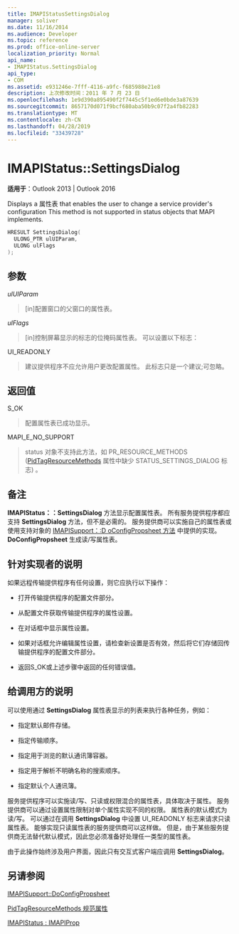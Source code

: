 ```yaml
---
title: IMAPIStatusSettingsDialog
manager: soliver
ms.date: 11/16/2014
ms.audience: Developer
ms.topic: reference
ms.prod: office-online-server
localization_priority: Normal
api_name:
- IMAPIStatus.SettingsDialog
api_type:
- COM
ms.assetid: e931246e-7fff-4116-a9fc-f685988e21e8
description: 上次修改时间：2011 年 7 月 23 日
ms.openlocfilehash: 1e9d390a895490f2f7445c5f1ed6e0bde3a87639
ms.sourcegitcommit: 8657170d071f9bcf680aba50b9c07f2a4fb82283
ms.translationtype: MT
ms.contentlocale: zh-CN
ms.lasthandoff: 04/28/2019
ms.locfileid: "33439728"
---
```

# <a name="imapistatussettingsdialog"></a>IMAPIStatus::SettingsDialog

  
  
**适用于**：Outlook 2013 | Outlook 2016 
  
Displays a 属性表 that enables the user to change a service provider's configuration This method is not supported in status objects that MAPI implements.
  
```cpp
HRESULT SettingsDialog(
  ULONG_PTR ulUIParam,
  ULONG ulFlags
);
```

## <a name="parameters"></a>参数

 _ulUIParam_
  
> [in]配置窗口的父窗口的属性表。
    
 _ulFlags_
  
> [in]控制屏幕显示的标志的位掩码属性表。 可以设置以下标志：
    
UI_READONLY 
  
> 建议提供程序不应允许用户更改配置属性。 此标志只是一个建议;可忽略。
    
## <a name="return-value"></a>返回值

S_OK 
  
> 配置属性表已成功显示。
    
MAPI_E_NO_SUPPORT 
  
> status 对象不支持此方法，如 PR_RESOURCE_METHODS ([PidTagResourceMethods](pidtagresourcemethods-canonical-property.md) 属性中缺少 STATUS_SETTINGS_DIALOG 标志) 。
    
## <a name="remarks"></a>备注

**IMAPIStatus：：SettingsDialog** 方法显示配置属性表。 所有服务提供程序都应支持 **SettingsDialog** 方法，但不是必需的。 服务提供商可以实施自己的属性表或使用支持对象的 [IMAPISupport：:D oConfigPropsheet 方法](imapisupport-doconfigpropsheet.md) 中提供的实现。 **DoConfigPropsheet** 生成读/写属性表。 
  
## <a name="notes-to-implementers"></a>针对实现者的说明

如果远程传输提供程序有任何设置，则它应执行以下操作：
  
- 打开传输提供程序的配置文件部分。
    
- 从配置文件获取传输提供程序的属性设置。
    
- 在对话框中显示属性设置。
    
- 如果对话框允许编辑属性设置，请检查新设置是否有效，然后将它们存储回传输提供程序的配置文件部分。
    
- 返回S_OK或上述步骤中返回的任何错误值。
    
## <a name="notes-to-callers"></a>给调用方的说明

可以使用通过 **SettingsDialog** 属性表显示的列表来执行各种任务，例如： 
  
- 指定默认邮件存储。
    
- 指定传输顺序。
    
- 指定用于浏览的默认通讯簿容器。
    
- 指定用于解析不明确名称的搜索顺序。
    
- 指定默认个人通讯簿。
    
服务提供程序可以实施读/写、只读或权限混合的属性表，具体取决于属性。 服务提供商可以通过设置属性限制对单个属性实现不同的权限。 属性表的默认模式为读/写。 可以通过在调用 **SettingsDialog** 中设置 UI_READONLY 标志来请求只读属性表。 能够实现只读属性表的服务提供商可以这样做。 但是，由于某些服务提供商无法替代默认模式，因此您必须准备好处理任一类型的属性表。 
  
由于此操作始终涉及用户界面，因此只有交互式客户端应调用 **SettingsDialog**。
  
## <a name="see-also"></a>另请参阅



[IMAPISupport::DoConfigPropsheet](imapisupport-doconfigpropsheet.md)
  
[PidTagResourceMethods 规范属性](pidtagresourcemethods-canonical-property.md)
  
[IMAPIStatus : IMAPIProp](imapistatusimapiprop.md)

